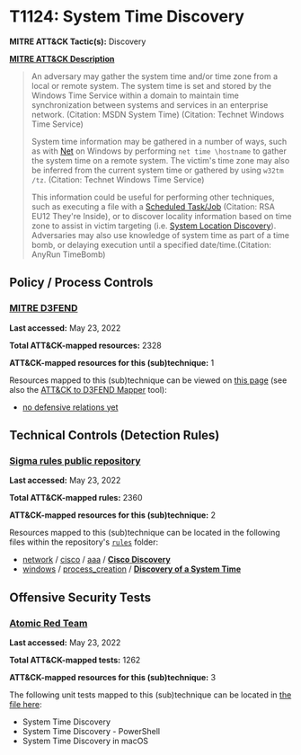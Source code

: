 # T1124: System Time Discovery
**MITRE ATT&CK Tactic(s):** Discovery

**[MITRE ATT&CK Description](https://attack.mitre.org/techniques/T1124)**
<blockquote>An adversary may gather the system time and/or time zone from a local or remote system. The system time is set and stored by the Windows Time Service within a domain to maintain time synchronization between systems and services in an enterprise network. (Citation: MSDN System Time) (Citation: Technet Windows Time Service)

System time information may be gathered in a number of ways, such as with [Net](https://attack.mitre.org/software/S0039) on Windows by performing <code>net time \\hostname</code> to gather the system time on a remote system. The victim's time zone may also be inferred from the current system time or gathered by using <code>w32tm /tz</code>. (Citation: Technet Windows Time Service)

This information could be useful for performing other techniques, such as executing a file with a [Scheduled Task/Job](https://attack.mitre.org/techniques/T1053) (Citation: RSA EU12 They're Inside), or to discover locality information based on time zone to assist in victim targeting (i.e. [System Location Discovery](https://attack.mitre.org/techniques/T1614)). Adversaries may also use knowledge of system time as part of a time bomb, or delaying execution until a specified date/time.(Citation: AnyRun TimeBomb)</blockquote>

## Policy / Process Controls
### [MITRE D3FEND](https://d3fend.mitre.org/)
**Last accessed:** May 23, 2022

**Total ATT&CK-mapped resources:** 2328

**ATT&CK-mapped resources for this (sub)technique:** 1

Resources mapped to this (sub)technique can be viewed on [this page](https://d3fend.mitre.org/) (see also the [ATT&CK to D3FEND Mapper](https://d3fend.mitre.org/tools/attack-mapper) tool):

* [no defensive relations yet](https://d3fend.mitre.org/technique/d3f:nodefensiverelationsyet)

## Technical Controls (Detection Rules)
### [Sigma rules public repository](https://github.com/SigmaHQ/sigma)
**Last accessed:** May 23, 2022

**Total ATT&CK-mapped rules:** 2360

**ATT&CK-mapped resources for this (sub)technique:** 2

Resources mapped to this (sub)technique can be located in the following files within the repository's <code>[rules](https://github.com/SigmaHQ/sigma/tree/master/rules)</code> folder:

* [network](https://github.com/SigmaHQ/sigma/tree/master/rules/network/) / [cisco](https://github.com/SigmaHQ/sigma/tree/master/rules/network/cisco/) / [aaa](https://github.com/SigmaHQ/sigma/tree/master/rules/network/cisco/aaa/) / **[Cisco Discovery](https://github.com/SigmaHQ/sigma/blob/master/rules/network/cisco/aaa/cisco_cli_discovery.yml)**
* [windows](https://github.com/SigmaHQ/sigma/tree/master/rules/windows/) / [process_creation](https://github.com/SigmaHQ/sigma/tree/master/rules/windows/process_creation/) / **[Discovery of a System Time](https://github.com/SigmaHQ/sigma/blob/master/rules/windows/process_creation/proc_creation_win_remote_time_discovery.yml)**


## Offensive Security Tests
### [Atomic Red Team](https://github.com/redcanaryco/atomic-red-team)
**Last accessed:** May 23, 2022

**Total ATT&CK-mapped tests:** 1262

**ATT&CK-mapped resources for this (sub)technique:** 3

The following unit tests mapped to this (sub)technique can be located in [the file here](https://github.com/redcanaryco/atomic-red-team/tree/master/atomics/T1124/T1124.yaml):

* System Time Discovery
* System Time Discovery - PowerShell
* System Time Discovery in macOS

